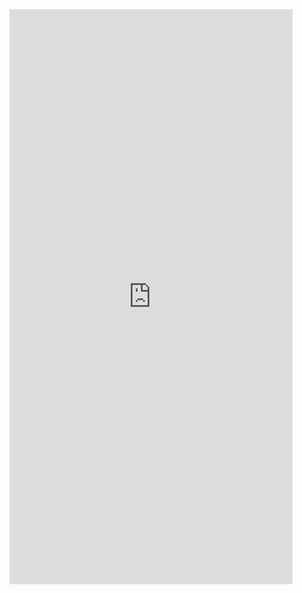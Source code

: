 <iframe src="https://wandb.ai/raihaan123/PINNs/reports/-First-Run-22-08-21-19-08-21---VmlldzoyNTA2NjM5?accessToken=ue37men7819s0r5egdp7r1npyv9r23ksy3z7vanv0n5i193kmtknweo2rlhbnydq" style="border:none;height:1024px;width:100%">


<iframe src="https://wandb.ai/raihaan123/PINNs/reports/Run-2-22-08-21-20-08-57---VmlldzoyNTA2ODEx?accessToken=88sfb49ibnknlhgrpyrzb6keiyam37b3av0gsl125dij1r84ps734ekm320ak58e" style="border:none;height:1024px;width:100%">
